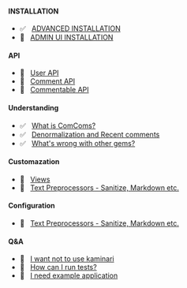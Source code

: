 #### INSTALLATION
* :white_check_mark: &nbsp; [ADVANCED INSTALLATION](advanced_installation.md)
* :pencil: &nbsp; [ADMIN UI INSTALLATION](https://github.com/the-teacher/the_comments/wiki/Screenshots)

#### API
* :no_entry_sign: &nbsp; [User API](#)
* :no_entry_sign: &nbsp; [Comment API](#)
* :no_entry_sign: &nbsp; [Commentable API](#)

#### Understanding
* :white_check_mark: &nbsp; [What is ComComs?](what_is_comcoms.md)
* :white_check_mark: &nbsp; [Denormalization and Recent comments](denormalization_and_recent_comments.md)
* :white_check_mark: &nbsp; [What's wrong with other gems?](whats_wrong_with_other_gems.md)

#### Customazation
* :no_entry_sign: &nbsp; [Views](#)
* :no_entry_sign: &nbsp; [Text Preprocessors - Sanitize, Markdown etc.](#)

#### Configuration
* :no_entry_sign: &nbsp; [Text Preprocessors - Sanitize, Markdown etc.](#)

#### Q&A
* :no_entry_sign: &nbsp; [I want not to use kaminari](#)
* :no_entry_sign: &nbsp; [How can I run  tests?](#)
* :no_entry_sign: &nbsp; [I need example application](#)
